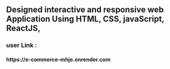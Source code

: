 <h2>Designed interactive and responsive web Application Using HTML, CSS, javaScript, ReactJS,</h2>

<h3>user Link : <h4>https://e-commerce-mhje.onrender.com</h4></h3> 



